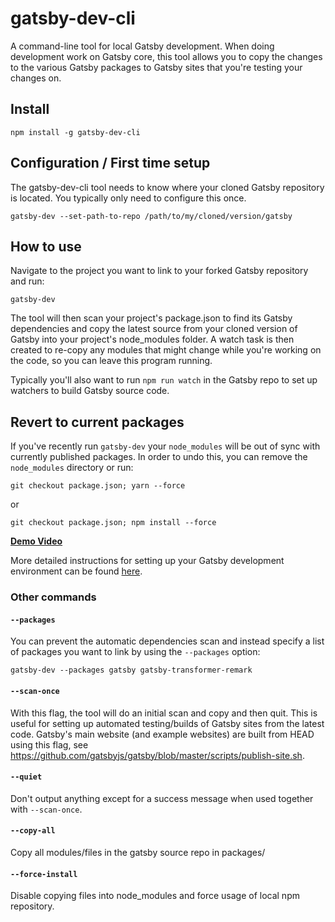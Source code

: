# gatsby-dev-cli

A command-line tool for local Gatsby development. When doing development work on
Gatsby core, this tool allows you to copy the changes to the various
Gatsby packages to Gatsby sites that you're testing your changes on.

## Install

`npm install -g gatsby-dev-cli`

## Configuration / First time setup

The gatsby-dev-cli tool needs to know where your cloned Gatsby repository is
located. You typically only need to configure this once.

`gatsby-dev --set-path-to-repo /path/to/my/cloned/version/gatsby`

## How to use

Navigate to the project you want to link to your forked Gatsby repository and
run:

`gatsby-dev`

The tool will then scan your project's package.json to find its Gatsby
dependencies and copy the latest source from your cloned version of Gatsby into
your project's node_modules folder. A watch task is then created to re-copy any
modules that might change while you're working on the code, so you can leave
this program running.

Typically you'll also want to run `npm run watch` in the Gatsby repo to set up
watchers to build Gatsby source code.

## Revert to current packages

If you've recently run `gatsby-dev` your `node_modules` will be out of sync with currently published packages. In order to undo this, you can remove the `node_modules` directory or run:

```shell
git checkout package.json; yarn --force
```

or

```shell
git checkout package.json; npm install --force
```

**[Demo Video](https://www.youtube.com/watch?v=D0SwX1MSuas)**

More detailed instructions for setting up your Gatsby development environment can
be found [here](https://www.gatsbyjs.com/contributing/how-to-contribute/).

### Other commands

#### `--packages`

You can prevent the automatic dependencies scan and instead specify a list of
packages you want to link by using the `--packages` option:

`gatsby-dev --packages gatsby gatsby-transformer-remark`

#### `--scan-once`

With this flag, the tool will do an initial scan and copy and then quit. This is
useful for setting up automated testing/builds of Gatsby sites from the latest
code. Gatsby's main website (and example websites) are built from HEAD using
this flag, see
https://github.com/gatsbyjs/gatsby/blob/master/scripts/publish-site.sh.

#### `--quiet`

Don't output anything except for a success message when used together with
`--scan-once`.

#### `--copy-all`

Copy all modules/files in the gatsby source repo in packages/

#### `--force-install`

Disable copying files into node_modules and force usage of local npm repository.
